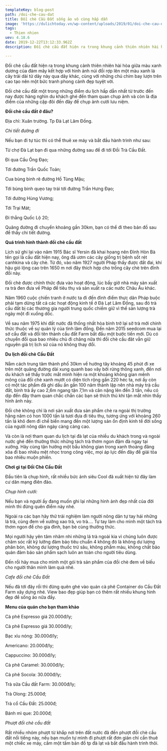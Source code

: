 ```yaml
---
templateKey: blog-post
path: /doi-che-cau-dat
title: Đồi chè Cầu Đất sống ảo vô cùng hấp dẫn
image: 'https://dulichtoday.vn/wp-content/uploads/2019/01/doi-che-cau-dat-2-1.jpg' 
tags:
  - Thien nhien
uev: 4.18.6
date: 2019-12-22T13:12:33.962Z
description: Đồi chè cầu đất hiện ra trong khung cảnh thiên nhiên hài hòa giữa màu xanh dương của đám mây kết hợp với hình ảnh núi đồi rợp lên một màu xanh lá cây trải dài từ dãy này qua dãy khác.

---
```


Đồi chè cầu đất hiện ra trong khung cảnh thiên nhiên hài hòa giữa màu xanh dương của đám mây kết hợp với hình ảnh núi đồi rợp lên một màu xanh lá cây trải dài từ dãy này qua dãy khác, cùng với những chú chim bay lượn trên cao tạo nên một bức tranh phong cảnh đẹp tuyệt vời.


Đồi chè cầu đất một trong những điểm du lịch hấp dẫn nhất từ trước đến nay được hàng nghìn du khách ghé đến tham quan chụp ảnh và còn là địa điểm của những cặp đôi đến đây để chụp ảnh cưới lưu niệm.


**Đồi chè cầu đất ở đâu?**

Địa chỉ: Xuân trường. Tp Đà Lạt Lâm Đồng.

*Chi tiết đường đi*

Nếu bạn đi tự túc thì có thể thuê xe máy và bắt đầu hành trình như sau:

Từ chợ Đà Lạt bạn đi qua những đường sau để đi tới Đồi Trà Cầu Đất.

Đi qua Cầu Ông Đạo;

Tới đường Trần Quốc Toản;

Cua bùng binh rẽ đường Hồ Tùng Mậu;

Tới bùng binh quẹo tay trái tới đường Trần Hưng Đạo;

Tới đường Hùng Vương;

Tới Trại Mát;

Đi thẳng Quốc Lộ 20;

Quãng đường đi chuyển khoảng gần 30km, bạn có thể đi theo bản đồ sau để thấy chi tiết đường.




**Quá trình hình thành đồi chè cầu đất**

Lịch sử ghi lại vào năm 1915 Bác sĩ Yersin đã khai hoang nên Đỉnh Hòn Bà tên gọi là cầu đất hiện nay, ông đã ươm các cây giống trị bệnh sốt rét canhkina và cây chè. Từ đó, vào năm 1927 người Pháp thấy được đất đai, khí hậu gió lộng cao trên 1650 m nơi đây thích hợp cho trồng cây chè trên đỉnh đồi này.

Đồi chè được chính thức đưa vào hoạt động, lúc bấy giờ nhà máy sản xuất ra trà đen đưa về Pháp để tiêu thụ và sản xuất ra các nước Châu Âu khác.

Năm 1960 cuộc chiến tranh ở nước ta đi đến đỉnh điểm thực dân Pháp buộc phải tạm dừng tất cả các hoạt động kinh tế ở Đà Lạt Lâm Đồng, sau đó trà cầu đất bị các thương gia người trung quốc chiếm giữ vì thế sản lượng trà ngày một đi xuống dốc.


Về sau năm 1975 khi đất nước đã thống nhất hòa bình trở lại sở trà mới chính thức thuộc về sự quản lý của tỉnh lâm đồng. Đến năm 2015 seedcom mua lại sở cầu đất và đổi tên thành cầu đất Farm bắt đầu một bước tiến mới. Dù có chuyển đổi qua bao nhiêu chủ đi chăng nữa thì đồi chè cầu đât vẫn giữ nguyên giá trị lịch sử của nó không thay đổi.


**Du lịch đồi chè Cầu Đất**

Nằm cách trung tâm thành phố 30km về hướng tây khoảng 45 phút đi xe trên một quãng đường dài xung quanh bao vây bởi rừng thông xanh, đến nơi du khách sẽ thấy trước mắt mình hiện ra một khoảng không gian mênh mông của đồi chè xanh mướt có diện tích rộng gần 220 héc ta, nơi ấy còn có một tác phẩm đã ghi dấu ấn gần 100 năm thành lập nên nhà máy trà cầu đất, bình trà ấy cao 2,6m ngang tận 7,1m và cân nặng lên đến 3 tấn, nếu có dịp đến đây tham quan chắc chắn các bạn sẽ thích thú khi tận mắt nhìn thấy hình ảnh này.


Đồi chè không chỉ là nơi sản xuất đưa sản phẩm chè ra ngoài thị trường hằng năm có hon 1000 tấn lá tươi đưa đi tiêu thụ, tương ứng với khoảng 260 tấn lá khô đem đi chế biến mang đến một lượng sản ổn định kinh tế đời sống của người nông dân ngày càng càng cao.

Và còn là nơi tham quan du lịch tại đà lạt của nhiều du khách trong và ngoài nước ghé đến thưởng thức những tách trà thơm ngon đậm đà ngay tại xưởng. Hãy cùng tận hưởng một bầu không gian trong xanh thoáng đãng xõa đi bao nhiêu mệt nhọc trong công việc, mọi áp lực đến đây để giải tỏa bao nhiêu muộn phiền.



**Chơi gì tại Đồi Chè Cầu Đất**

Đầu tiên là chụp hình, rất nhiều bức ảnh siêu Cool đã xuất hiện từ đây làm cư dân mạng điên đảo.

*Chụp hình cưới:*

Nếu bạn và người ấy đang muốn ghi lại những hình ảnh đẹp nhất của đời mình thì đừng quên điểm này nhé.

Ngoài ra các bạn hãy thử trải nghiệm làm người nông dân tự tay hái những lá trà, cùng đem về xưởng xao trà, vo trà…. Tự tay làm cho mình một tách trà thơm ngon để cho gia đình, bạn bè cùng thưởng thức.

Mọi người hãy yên tâm nhâm nhi những lá trà ngoài kia vì chúng luôn được chăm sóc rất kỹ lưỡng đảm bảo tiêu chuẩn 4 không đó là không dư lượng phân bón, không dư lượng thuốc trừ sâu, không phẩm màu, không chất bảo quản đảm bảo sản phẩm sạch luôn an toàn cho người tiêu dùng.

Đến rồi hãy mua cho mình một gói trà sản phẩm của đồi chè đem về biếu cho người thân mình làm quà nhé.

*Cafe đồi chè Cầu Đất*

Nếu đã tới đây rồi thì đừng quên ghé vào quán cà phê Container do Cầu Đất Farm xây dựng nhé. View bao đẹp giúp bạn có thêm rất nhiều khung hình đẹp để sống ảo nữa đấy.

**Menu của quán cho bạn tham khảo**

Cà phê Espresso giá 20.000đ/ly;

Cà phê Espresso giá 30.000đ/ly;

Bạc xỉu nóng: 30.000đ/ly;

Americano: 20.000đ/ly;

Cappuccino: 30.000đ/ly;

Cà phê Caramel: 30.000đ/ly;

Cà phê Socola: 30.000đ/ly;

Trà sữa Cầu đất Farm: 30.000đ/ly;

Trà Olong: 25.000đ;

Trà cổ Cầu Đất: 25.000đ;

Bánh mì que: 20.000đ;


*Phượt đồi chè cầu đất*

Rất nhiều nhóm phượt từ khắp nơi trên đất nước đã đến phượt đồi chè cầu đất nổi tiếng này, nếu bạn muốn tự mình đi phượt rất đơn giản chỉ cần thuê một chiếc xe máy, cầm một tấm bản đồ tp đà lạt và bắt đầu hành trình thôi.